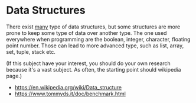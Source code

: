 # Data Structures

There exist [many](https://en.wikipedia.org/wiki/List_of_data_structures) type of data structures, but some structures are more prone to keep some type of data over another type.
The one used everywhere when programming are the boolean, integer, character, floating point number. Those can lead to more advanced type, such as list, array, set, tuple, stack etc.

(If this subject have your interest, you should do your own research because it's a vast subject. As often, the starting point should wikipedia page.)

* <https://en.wikipedia.org/wiki/Data_structure>
* <https://www.tommyds.it/doc/benchmark.html>
